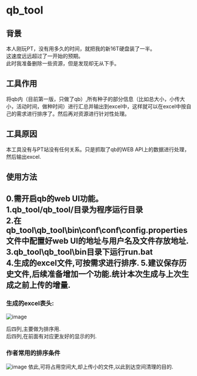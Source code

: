# qb_tool
## 背景
本人刚玩PT，没有用多久的时间，就把我的新16T硬盘装了一半。  
这速度远远超过了一开始的预期。  
此时我准备删除一些资源，但是发现却无从下手。  

## 工具作用
将qb内（目前第一版，只做了qb）,所有种子的部分信息（比如总大小，小传大小，活动时间，做种时间）进行汇总并输出到excel中，这样就可以在excel中按自己的需求进行排序了。然后再对资源进行针对性处理。
## 工具原因
本工具没有与PT站没有任何关系。只是抓取了qb的WEB API上的数据进行处理，然后输出excel.

## 使用方法  
0.需开启qb的web UI功能。  
1.qb_tool/qb_tool/目录为程序运行目录  
2.在qb_tool\qb_tool\bin\conf\conf\config.properties文件中配置好web UI的地址与用户名及文件存放地址.  
3.qb_tool\qb_tool\bin目录下运行run.bat   
4.生成的excel文件,可按需求进行排序.
5.建议保存历史文件,后续准备增加一个功能.统计本次生成与上次生成之前上传的增量.  
------------------
### 生成的excel表头:
![image](https://user-images.githubusercontent.com/42364005/150148997-a9e7eb0d-1374-40e8-bec8-8aa837c131b2.png)

后四列,主要做为排序用.  
后四列,在前面有对应更友好的显示的列.

### 作者常用的排序条件
![image](https://user-images.githubusercontent.com/42364005/150149526-4f86cdb4-836d-4435-b537-b83424941628.png)
依此,可将占用空间大,却上传小的文件,以此到达空间清理的目的.
